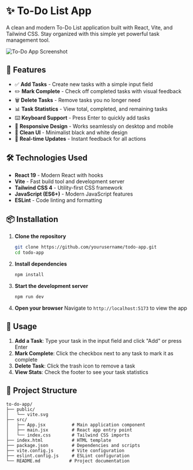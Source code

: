 # ✨ To-Do List App

A clean and modern To-Do List application built with React, Vite, and Tailwind CSS. Stay organized with this simple yet powerful task management tool.

![To-Do App Screenshot](https://via.placeholder.com/600x400/f3f4f6/000000?text=To-Do+List+App)

## 🚀 Features

- ✅ **Add Tasks** - Create new tasks with a simple input field
- ✏️ **Mark Complete** - Check off completed tasks with visual feedback
- 🗑️ **Delete Tasks** - Remove tasks you no longer need
- 📊 **Task Statistics** - View total, completed, and remaining tasks
- ⌨️ **Keyboard Support** - Press Enter to quickly add tasks
- 📱 **Responsive Design** - Works seamlessly on desktop and mobile
- 🎨 **Clean UI** - Minimalist black and white design
- 🔄 **Real-time Updates** - Instant feedback for all actions

## 🛠️ Technologies Used

- **React 19** - Modern React with hooks
- **Vite** - Fast build tool and development server
- **Tailwind CSS 4** - Utility-first CSS framework
- **JavaScript (ES6+)** - Modern JavaScript features
- **ESLint** - Code linting and formatting

## 📦 Installation

1. **Clone the repository**
   ```bash
   git clone https://github.com/yourusername/todo-app.git
   cd todo-app
   ```

2. **Install dependencies**
   ```bash
   npm install
   ```

3. **Start the development server**
   ```bash
   npm run dev
   ```

4. **Open your browser**
   Navigate to `http://localhost:5173` to view the app

## 🎯 Usage

1. **Add a Task**: Type your task in the input field and click "Add" or press Enter
2. **Mark Complete**: Click the checkbox next to any task to mark it as complete
3. **Delete Task**: Click the trash icon to remove a task
4. **View Stats**: Check the footer to see your task statistics

## 📁 Project Structure

```
to-do-app/
├── public/
│   └── vite.svg
├── src/
│   ├── App.jsx          # Main application component
│   ├── main.jsx         # React app entry point
│   └── index.css        # Tailwind CSS imports
├── index.html           # HTML template
├── package.json         # Dependencies and scripts
├── vite.config.js       # Vite configuration
├── eslint.config.js     # ESLint configuration
└── README.md           # Project documentation
```


